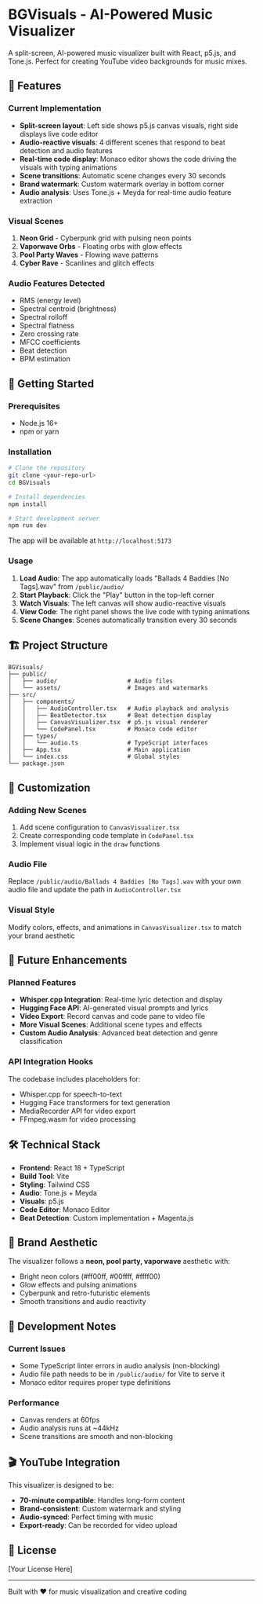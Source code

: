 # BGVisuals - AI-Powered Music Visualizer

A split-screen, AI-powered music visualizer built with React, p5.js, and Tone.js. Perfect for creating YouTube video backgrounds for music mixes.

## 🎵 Features

### Current Implementation
- **Split-screen layout**: Left side shows p5.js canvas visuals, right side displays live code editor
- **Audio-reactive visuals**: 4 different scenes that respond to beat detection and audio features
- **Real-time code display**: Monaco editor shows the code driving the visuals with typing animations
- **Scene transitions**: Automatic scene changes every 30 seconds
- **Brand watermark**: Custom watermark overlay in bottom corner
- **Audio analysis**: Uses Tone.js + Meyda for real-time audio feature extraction

### Visual Scenes
1. **Neon Grid** - Cyberpunk grid with pulsing neon points
2. **Vaporwave Orbs** - Floating orbs with glow effects
3. **Pool Party Waves** - Flowing wave patterns
4. **Cyber Rave** - Scanlines and glitch effects

### Audio Features Detected
- RMS (energy level)
- Spectral centroid (brightness)
- Spectral rolloff
- Spectral flatness
- Zero crossing rate
- MFCC coefficients
- Beat detection
- BPM estimation

## 🚀 Getting Started

### Prerequisites
- Node.js 16+ 
- npm or yarn

### Installation
```bash
# Clone the repository
git clone <your-repo-url>
cd BGVisuals

# Install dependencies
npm install

# Start development server
npm run dev
```

The app will be available at `http://localhost:5173`

### Usage
1. **Load Audio**: The app automatically loads "Ballads 4 Baddies [No Tags].wav" from `/public/audio/`
2. **Start Playback**: Click the "Play" button in the top-left corner
3. **Watch Visuals**: The left canvas will show audio-reactive visuals
4. **View Code**: The right panel shows the live code with typing animations
5. **Scene Changes**: Scenes automatically transition every 30 seconds

## 🏗️ Project Structure

```
BGVisuals/
├── public/
│   ├── audio/                    # Audio files
│   └── assets/                   # Images and watermarks
├── src/
│   ├── components/
│   │   ├── AudioController.tsx   # Audio playback and analysis
│   │   ├── BeatDetector.tsx      # Beat detection display
│   │   ├── CanvasVisualizer.tsx  # p5.js visual renderer
│   │   └── CodePanel.tsx         # Monaco code editor
│   ├── types/
│   │   └── audio.ts              # TypeScript interfaces
│   ├── App.tsx                   # Main application
│   └── index.css                 # Global styles
└── package.json
```

## 🎨 Customization

### Adding New Scenes
1. Add scene configuration to `CanvasVisualizer.tsx`
2. Create corresponding code template in `CodePanel.tsx`
3. Implement visual logic in the `draw` functions

### Audio File
Replace `/public/audio/Ballads 4 Baddies [No Tags].wav` with your own audio file and update the path in `AudioController.tsx`

### Visual Style
Modify colors, effects, and animations in `CanvasVisualizer.tsx` to match your brand aesthetic

## 🔮 Future Enhancements

### Planned Features
- **Whisper.cpp Integration**: Real-time lyric detection and display
- **Hugging Face API**: AI-generated visual prompts and lyrics
- **Video Export**: Record canvas and code pane to video file
- **More Visual Scenes**: Additional scene types and effects
- **Custom Audio Analysis**: Advanced beat detection and genre classification

### API Integration Hooks
The codebase includes placeholders for:
- Whisper.cpp for speech-to-text
- Hugging Face transformers for text generation
- MediaRecorder API for video export
- FFmpeg.wasm for video processing

## 🛠️ Technical Stack

- **Frontend**: React 18 + TypeScript
- **Build Tool**: Vite
- **Styling**: Tailwind CSS
- **Audio**: Tone.js + Meyda
- **Visuals**: p5.js
- **Code Editor**: Monaco Editor
- **Beat Detection**: Custom implementation + Magenta.js

## 🎯 Brand Aesthetic

The visualizer follows a **neon, pool party, vaporwave** aesthetic with:
- Bright neon colors (#ff00ff, #00ffff, #ffff00)
- Glow effects and pulsing animations
- Cyberpunk and retro-futuristic elements
- Smooth transitions and audio reactivity

## 📝 Development Notes

### Current Issues
- Some TypeScript linter errors in audio analysis (non-blocking)
- Audio file path needs to be in `/public/audio/` for Vite to serve it
- Monaco editor requires proper type definitions

### Performance
- Canvas renders at 60fps
- Audio analysis runs at ~44kHz
- Scene transitions are smooth and non-blocking

## 🎬 YouTube Integration

This visualizer is designed to be:
- **70-minute compatible**: Handles long-form content
- **Brand-consistent**: Custom watermark and styling
- **Audio-synced**: Perfect timing with music
- **Export-ready**: Can be recorded for video upload

## 📄 License

[Your License Here]

---

Built with ❤️ for music visualization and creative coding

